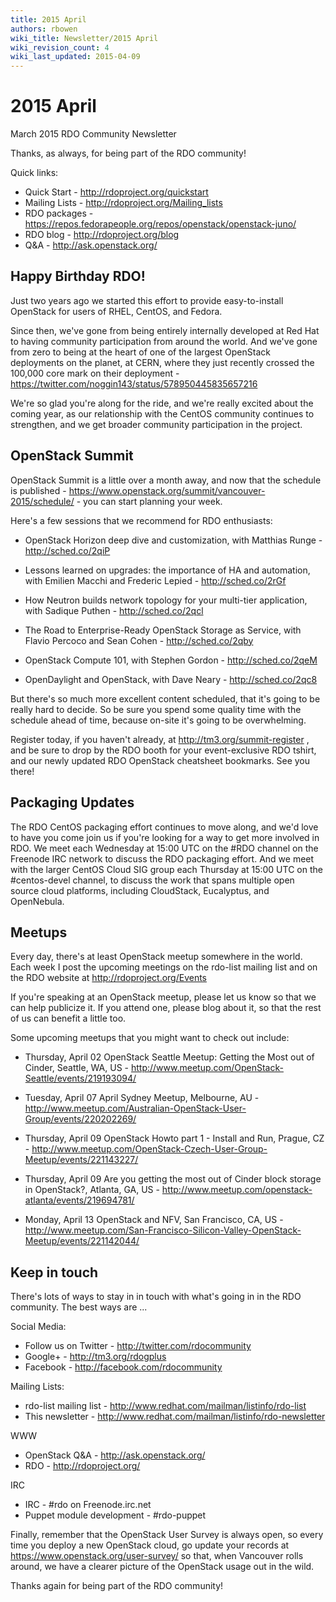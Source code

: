 ```yaml
---
title: 2015 April
authors: rbowen
wiki_title: Newsletter/2015 April
wiki_revision_count: 4
wiki_last_updated: 2015-04-09
---
```


# 2015 April

March 2015 RDO Community Newsletter

Thanks, as always, for being part of the RDO community!

Quick links:

*   Quick Start - <http://rdoproject.org/quickstart>
*   Mailing Lists - <http://rdoproject.org/Mailing_lists>
*   RDO packages - <https://repos.fedorapeople.org/repos/openstack/openstack-juno/>
*   RDO blog - <http://rdoproject.org/blog>
*   Q&A - <http://ask.openstack.org/>

## Happy Birthday RDO!

Just two years ago we started this effort to provide easy-to-install OpenStack for users of RHEL, CentOS, and Fedora.

Since then, we've gone from being entirely internally developed at Red Hat to having community participation from around the world. And we've gone from zero to being at the heart of one of the largest OpenStack deployments on the planet, at CERN, where they just recently crossed the 100,000 core mark on their deployment - <https://twitter.com/noggin143/status/578950445835657216>

We're so glad you're along for the ride, and we're really excited about the coming year, as our relationship with the CentOS community continues to strengthen, and we get broader community participation in the project.

## OpenStack Summit

OpenStack Summit is a little over a month away, and now that the schedule is published - <https://www.openstack.org/summit/vancouver-2015/schedule/> - you can start planning your week.

Here's a few sessions that we recommend for RDO enthusiasts:

*   OpenStack Horizon deep dive and customization, with Matthias Runge - <http://sched.co/2qiP>

<!-- -->

*   Lessons learned on upgrades: the importance of HA and automation, with Emilien Macchi and Frederic Lepied - <http://sched.co/2rGf>

<!-- -->

*   How Neutron builds network topology for your multi-tier application, with Sadique Puthen - <http://sched.co/2qcl>

<!-- -->

*   The Road to Enterprise-Ready OpenStack Storage as Service, with Flavio Percoco and Sean Cohen - <http://sched.co/2qby>

<!-- -->

*   OpenStack Compute 101, with Stephen Gordon - <http://sched.co/2qeM>

<!-- -->

*   OpenDaylight and OpenStack, with Dave Neary - <http://sched.co/2qc8>

But there's so much more excellent content scheduled, that it's going to be really hard to decide. So be sure you spend some quality time with the schedule ahead of time, because on-site it's going to be overwhelming.

Register today, if you haven't already, at <http://tm3.org/summit-register> , and be sure to drop by the RDO booth for your event-exclusive RDO tshirt, and our newly updated RDO OpenStack cheatsheet bookmarks. See you there!

## Packaging Updates

The RDO CentOS packaging effort continues to move along, and we'd love to have you come join us if you're looking for a way to get more involved in RDO. We meet each Wednesday at 15:00 UTC on the #RDO channel on the Freenode IRC network to discuss the RDO packaging effort. And we meet with the larger CentOS Cloud SIG group each Thursday at 15:00 UTC on the #centos-devel channel, to discuss the work that spans multiple open source cloud platforms, including CloudStack, Eucalyptus, and OpenNebula.

## Meetups

Every day, there's at least OpenStack meetup somewhere in the world. Each week I post the upcoming meetings on the rdo-list mailing list and on the RDO website at <http://rdoproject.org/Events>

If you're speaking at an OpenStack meetup, please let us know so that we can help publicize it. If you attend one, please blog about it, so that the rest of us can benefit a little too.

Some upcoming meetups that you might want to check out include:

*   Thursday, April 02 OpenStack Seattle Meetup: Getting the Most out of Cinder, Seattle, WA, US - <http://www.meetup.com/OpenStack-Seattle/events/219193094/>

<!-- -->

*   Tuesday, April 07 April Sydney Meetup, Melbourne, AU - <http://www.meetup.com/Australian-OpenStack-User-Group/events/220202269/>

<!-- -->

*   Thursday, April 09 OpenStack Howto part 1 - Install and Run, Prague, CZ - <http://www.meetup.com/OpenStack-Czech-User-Group-Meetup/events/221143227/>

<!-- -->

*   Thursday, April 09 Are you getting the most out of Cinder block storage in OpenStack?, Atlanta, GA, US - <http://www.meetup.com/openstack-atlanta/events/219694781/>

<!-- -->

*   Monday, April 13 OpenStack and NFV, San Francisco, CA, US - <http://www.meetup.com/San-Francisco-Silicon-Valley-OpenStack-Meetup/events/221142044/>

## Keep in touch

There's lots of ways to stay in in touch with what's going in in the RDO community. The best ways are ...

Social Media:

*   Follow us on Twitter - <http://twitter.com/rdocommunity>
*   Google+ - <http://tm3.org/rdogplus>
*   Facebook - <http://facebook.com/rdocommunity>

Mailing Lists:

*   rdo-list mailing list - <http://www.redhat.com/mailman/listinfo/rdo-list>
*   This newsletter - <http://www.redhat.com/mailman/listinfo/rdo-newsletter>

WWW

*   OpenStack Q&A - <http://ask.openstack.org/>
*   RDO - <http://rdoproject.org/>

IRC

*   IRC - #rdo on Freenode.irc.net
*   Puppet module development - #rdo-puppet

Finally, remember that the OpenStack User Survey is always open, so every time you deploy a new OpenStack cloud, go update your records at <https://www.openstack.org/user-survey/> so that, when Vancouver rolls around, we have a clearer picture of the OpenStack usage out in the wild.

Thanks again for being part of the RDO community!
